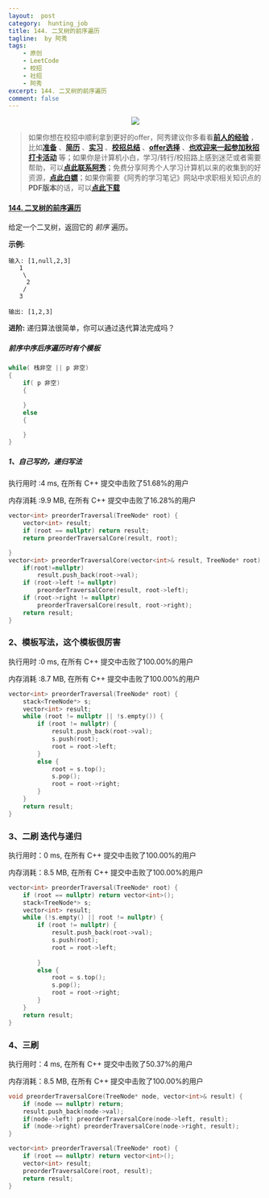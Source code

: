 ```yaml
---
layout:  post
category:  hunting_job
title: 144. 二叉树的前序遍历
tagline:  by 阿秀
tags:
    - 原创
    - LeetCode
    - 校招
    - 社招
    - 阿秀
excerpt: 144. 二叉树的前序遍历
comment: false
---
```






<div align="center">
  <a href="/notes/05-xiustar/01-xiustar_reading_guide/01-introduce.html#阿秀组建了一个校招学习圈子">
      <img src="https://axiu-image-bed.oss-cn-shanghai.aliyuncs.com/img/202206190108471.png">
  </a></div>



> 如果你想在校招中顺利拿到更好的offer，阿秀建议你多看看<font style="font-weight:bold; color:#4169E1;text-decoration:underline;">[前人的经验](/notes/05-xiustar/01-xiustar_reading_guide/01-introduce.md)</font> ，比如<font style="font-weight:bold; color:#4169E1;text-decoration:underline;">[准备](/notes/05-xiustar/02-campus_prepare/02-01-校招重要时间点科普.md)</font> 、<font style="font-weight:bold; color:#4169E1;text-decoration:underline;">[简历](/notes/05-xiustar/03-resume/01-00-简历开篇词.md)</font> 、<font style="font-weight:bold; color:#4169E1;text-decoration:underline;">[实习](/notes/05-xiustar/04-school_practice/20220320-从公司角度来看，为什么要招实习生.md)</font> 、<font style="font-weight:bold; color:#4169E1;text-decoration:underline;">[校招总结](/notes/05-xiustar/05-campus_recruitment/2020-12-16-双非渣硕的秋招之路总结（已拿抖音研发岗SP）.md)</font> 、<font style="font-weight:bold; color:#4169E1;text-decoration:underline;">[offer选择](/notes/05-xiustar/06-offer/01-offer_choose.md)</font> 、<font style="font-weight:bold; color:#4169E1;text-decoration:underline;">[也欢迎来一起参加秋招打卡活动](/notes/05-xiustar/01-xiustar_reading_guide/01-introduce.html#阿秀组建了一个校招学习圈子)</font> 等；如果你是计算机小白，学习/转行/校招路上感到迷茫或者需要帮助，可以<font style="font-weight:bold; color:#4169E1;text-decoration:underline;">[点此联系阿秀](/notes/08-other/02-question.md#_4、阿秀-如何才能联系到你)</font>；免费分享阿秀个人学习计算机以来的收集到的好资源，<font style="font-weight:bold; color:#4169E1;text-decoration:underline;">[点此白嫖](/notes/07-resources/01-free/01-introduce.md)</font>；如果你需要《阿秀的学习笔记》网站中求职相关知识点的**PDF版本**的话，可以<font style="font-weight:bold; color:#4169E1;text-decoration:underline;">[点此下载](/notes/08-other/02-question.md#_5、如何下载阿秀的学习笔记内容pdf版本)</font> 



#### [144. 二叉树的前序遍历](https://leetcode-cn.com/problems/binary-tree-preorder-traversal/)

给定一个二叉树，返回它的 *前序* 遍历。

 **示例:**

```
输入: [1,null,2,3]  
   1
    \
     2
    /
   3 

输出: [1,2,3]
```

**进阶:** 递归算法很简单，你可以通过迭代算法完成吗？

##### **前序中序后序遍历时有个模板**

```C++
while( 栈非空 || p 非空)
{
    if( p 非空)
    {

    }
	else
    {

    }
}
```



##### 1、自己写的，递归写法

执行用时 :4 ms, 在所有 C++ 提交中击败了51.68%的用户

内存消耗 :9.9 MB, 在所有 C++ 提交中击败了16.28%的用户

~~~C++
vector<int> preorderTraversal(TreeNode* root) {
	vector<int> result;
	if (root == nullptr) return result;
	return preorderTraversalCore(result, root);

}
vector<int> preorderTraversalCore(vector<int>& result, TreeNode* root) {
	if(root!=nullptr)
		result.push_back(root->val);
	if (root->left != nullptr)
		preorderTraversalCore(result, root->left);
	if (root->right != nullptr)
		preorderTraversalCore(result, root->right);
	return result;
}
~~~



### 2、模板写法，这个模板很厉害

执行用时 :0 ms, 在所有 C++ 提交中击败了100.00%的用户

内存消耗 :8.7 MB, 在所有 C++ 提交中击败了100.00%的用户

~~~C++
vector<int> preorderTraversal(TreeNode* root) {
	stack<TreeNode*> s;
	vector<int> result;
	while (root != nullptr || !s.empty()) {
		if (root != nullptr) {
			result.push_back(root->val);
			s.push(root);
			root = root->left;
		}
		else {
			root = s.top();
			s.pop();
			root = root->right;
		}
	}
	return result;
}
~~~

### 3、二刷 迭代与递归

执行用时：0 ms, 在所有 C++ 提交中击败了100.00%的用户

内存消耗：8.5 MB, 在所有 C++ 提交中击败了100.00%的用户

~~~C++
vector<int> preorderTraversal(TreeNode* root) {
	if (root == nullptr) return vector<int>();
	stack<TreeNode*> s;
	vector<int> result;
	while (!s.empty() || root != nullptr) {
		if (root != nullptr) {
			result.push_back(root->val);
			s.push(root);
			root = root->left;
		
		}
		else {
			root = s.top();
			s.pop();
			root = root->right;
		}
	}
	return result;
}
~~~

### 4、三刷

执行用时：4 ms, 在所有 C++ 提交中击败了50.37%的用户

内存消耗：8.5 MB, 在所有 C++ 提交中击败了100.00%的用户

~~~C++
void preorderTraversalCore(TreeNode* node, vector<int>& result) {
	if (node == nullptr) return;
	result.push_back(node->val);
	if(node->left) preorderTraversalCore(node->left, result);
	if (node->right) preorderTraversalCore(node->right, result);
}

vector<int> preorderTraversal(TreeNode* root) {
	if (root == nullptr) return vector<int>();
	vector<int> result;
	preorderTraversalCore(root, result);
	return result;
}
~~~



